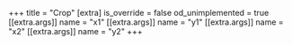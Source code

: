 +++
title = "Crop"
[extra]
is_override = false
od_unimplemented = true
[[extra.args]]
name = "x1"
[[extra.args]]
name = "y1"
[[extra.args]]
name = "x2"
[[extra.args]]
name = "y2"
+++